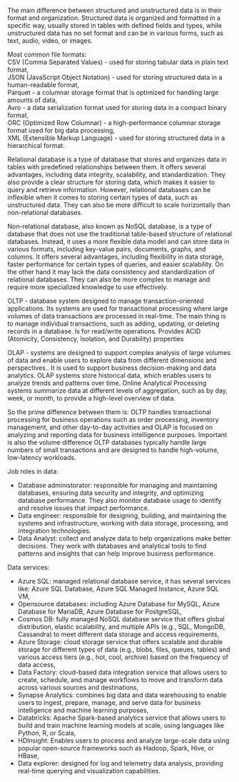 The main difference between structured and unstructured data is in their format and organization. Structured data is organized and formatted in a specific way, usually stored in tables with defined fields and types, while unstructured data has no set format and can be in various forms, such as text, audio, video, or images.

Most common file formats:  
CSV (Comma Separated Values) - used for storing tabular data in plain text format,    
JSON (JavaScript Object Notation) - used for storing structured data in a human-readable format,  
Parquet - a columnar storage format that is optimized for handling large amounts of data,  
Avro - a data serialization format used for storing data in a compact binary format,  
ORC (Optimized Row Columnar) - a high-performance columnar storage format used for big data processing,  
XML (Extensible Markup Language) - used for storing structured data in a hierarchical format.  

Relational database is a type of database that stores and organizes data in tables with predefined relationships between them. It offers several advantages, including data integrity, scalability, and standardization. They also provide a clear structure for storing data, which makes it easier to query and retrieve information. However,  relational databases can be inflexible when it comes to storing certain types of data, such as unstructured data. They can also be more difficult to scale horizontally than non-relational databases.

Non-relational database, also known as NoSQL database, is a type of database that does not use the traditional table-based structure of relational databases. Instead, it uses a more flexible data model and can store data in various formats, including key-value pairs, documents, graphs, and columns. It offers several advantages, including flexibility in data storage, faster performance for certain types of queries, and easier scalability. On the other hand it may lack the data consistency and standardization of relational databases. They can also be more complex to manage and require more specialized knowledge to use effectively.  

OLTP - database system designed to manage transaction-oriented applications. Its systems are used for transactional processing where large volumes of data transactions are processed in real-time. The main thing is to manage individual transactions, such as adding, updating, or deleting records in a database. Is for read/write operations. Provides ACID (Atomicity, Consistency, Isolation, and Durability) properties 

OLAP - systems are designed to support complex analysis of large volumes of data and enable users to explore data from different dimensions and perspectives.. It is used to support business decision-making and data analytics. OLAP systems store historical data, which enables users to analyze trends and patterns over time. Online Analytical Processing systems summarize data at different levels of aggregation, such as by day, week, or month, to provide a high-level overview of data.

So the prime difference between them is: OLTP handles transactional processing for business operations such as order processing, inventory management, and other day-to-day activities and OLAP is focused on analyzing and reporting data for business intelligence purposes. Important is also the volume difference OLTP databases typically handle large numbers of small transactions and are designed to handle high-volume, low-latency workloads.

Job roles in data:  
- Database administorator: responsible for managing and maintaining databases, ensuring data security and integrity, and optimizing database performance. They also monitor database usage to identify and resolve issues that impact performance.  
- Data engineer: responsible for designing, building, and maintaining the systems and infrastructure, working with data storage, processing, and integration technologies.  
- Data Analyst: collect and analyze data to help organizations make better decisions. They work with databases and analytical tools to find patterns and insights that can help improve business performance.  


Data services:  
- Azure SQL: managed relational database service, it has several services like: Azure SQL Database, Azure SQL Managed Instance, Azure SQL VM,  
- Opensource databases: including Azure Database for MySQL, Azure Database for MariaDB, Azure Database for PostgreSQL,  
- Cosmos DB: fully managed NoSQL database service that offers global distribution, elastic scalability, and multiple APIs (e.g., SQL, MongoDB, Cassandra) to meet different data storage and access requirements,  
- Azure Storage: cloud storage service that offers scalable and durable storage for different types of data (e.g., blobs, files, queues, tables) and various access tiers (e.g., hot, cool, archive) based on the frequency of data access,  
- Data Factory: cloud-based data integration service that allows users to create, schedule, and manage workflows to move and transform data across various sources and destinations,  
- Synapse Analytics: combines big data and data warehousing to enable users to ingest, prepare, manage, and serve data for business intelligence and machine learning purposes,  
- Databricks: Apache Spark-based analytics service that allows users to build and train machine learning models at scale, using languages like Python, R, or Scala,  
- HDInsight: Enables users to process and analyze large-scale data using popular open-source frameworks such as Hadoop, Spark, Hive, or HBase, 
- Data explorer: designed for log and telemetry data analysis, providing real-time querying and visualization capabilities.
